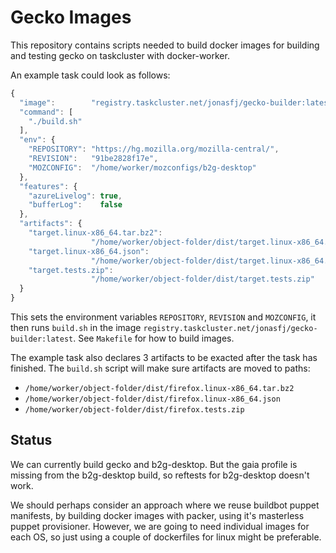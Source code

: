 Gecko Images
============

This repository contains scripts needed to build docker images for building and
testing gecko on taskcluster with docker-worker.

An example task could look as follows:
```js
{
  "image":        "registry.taskcluster.net/jonasfj/gecko-builder:latest",
  "command": [
    "./build.sh"
  ],
  "env": {
    "REPOSITORY": "https://hg.mozilla.org/mozilla-central/",
    "REVISION":   "91be2828f17e",
    "MOZCONFIG":  "/home/worker/mozconfigs/b2g-desktop"
  },
  "features": {
    "azureLivelog": true,
    "bufferLog":    false
  },
  "artifacts": {
    "target.linux-x86_64.tar.bz2":
                  "/home/worker/object-folder/dist/target.linux-x86_64.tar.bz2",
    "target.linux-x86_64.json":
                  "/home/worker/object-folder/dist/target.linux-x86_64.json",
    "target.tests.zip":
                  "/home/worker/object-folder/dist/target.tests.zip"
  }
}
```

This sets the environment variables `REPOSITORY`, `REVISION` and `MOZCONFIG`,
it then runs `build.sh` in the image
`registry.taskcluster.net/jonasfj/gecko-builder:latest`.
See `Makefile` for how to build images.

The example task also declares 3 artifacts to be exacted after the task has
finished. The `build.sh` script will make sure artifacts are moved to paths:
 * `/home/worker/object-folder/dist/firefox.linux-x86_64.tar.bz2`
 * `/home/worker/object-folder/dist/firefox.linux-x86_64.json`
 * `/home/worker/object-folder/dist/firefox.tests.zip`


Status
------

We can currently build gecko and b2g-desktop. But the gaia profile is missing
from the b2g-desktop build, so reftests for b2g-desktop doesn't work.

We should perhaps consider an approach where we reuse buildbot puppet manifests,
by building docker images with packer, using it's masterless puppet provisioner.
However, we are going to need individual images for each OS, so just using a
couple of dockerfiles for linux might be preferable.
